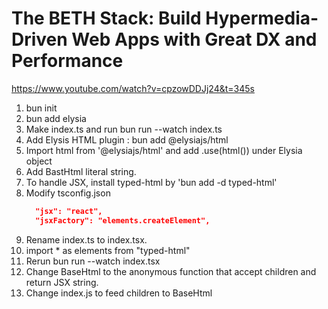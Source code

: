 # The BETH Stack: Build Hypermedia-Driven Web Apps with Great DX and Performance
https://www.youtube.com/watch?v=cpzowDDJj24&t=345s

1. bun init
2. bun add elysia
3. Make index.ts and run bun run --watch index.ts
4. Add Elysis HTML plugin : bun add @elysiajs/html
5. Import html from '@elysiajs/html' and add .use(html()) under Elysia object
6. Add BastHtml literal string.
7. To handle JSX, install typed-html by 'bun add -d typed-html'
8. Modify tsconfig.json
   ```tsconfig.json
     "jsx": "react",
     "jsxFactory": "elements.createElement",
   ```
9. Rename index.ts to index.tsx. 
10. import * as elements from "typed-html"
11. Rerun bun run --watch index.tsx
12. Change BaseHtml to the anonymous function that accept children and return JSX string.
13. Change index.js to feed children to BaseHtml

